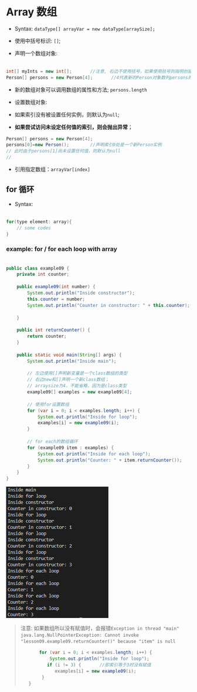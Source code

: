 # Array 数组

- Syntax:
  `dataType[] arrayVar = new dataType[arraySize];`


- 使用中括号标识: `[]`;

- 声明一个数组对象:

```java

int[] myInts = new int[];       //注意, 右边不使用括号，如果使用括号则指明创建一个对象，而非数列
Person[] persons = new Person[4];       //4代表新的Person对象数列persons的长度为4

```

- 新的数组对象可以调用数组的属性和方法; `persons.length`

- 设置数组对象:
- 如果索引没有被设置任何实例，则默认为`null`;
- **如果尝试访问未设定任何值的索引，则会抛出异常**；

```java
Person[] persons = new Person[4];
persons[0]=new Person();        //声明索引0处是一个新Person实例
// 此时由于persons[1]尚未设置任何值，则默认为null
//

```

- 引用指定数组：`arrayVar[index]`

## for 循环

- Syntax:

```java

for(type element: array){
    // some codes
}

```

### example: for / for each loop with array

```java

public class example09 {
    private int counter;

    public example09(int number) {
        System.out.println("Inside constructor");
        this.counter = number;
        System.out.println("Counter in constructor: " + this.counter);

    }

    public int returnCounter() {
        return counter;
    }

    public static void main(String[] args) {
        System.out.println("Inside main");

        // 左边使用[]声明新变量是一个class数组的类型
        // 右边new和[]声明一个新class数组；
        // arraysize为4，不能省略，因为是class类型
        example09[] examples = new example09[4];

        // 使用for设置数组
        for (var i = 0; i < examples.length; i++) {
            System.out.println("Inside for loop");
            examples[i] = new example09(i);
        }

        // for each的数组循环
        for (example09 item : examples) {
            System.out.println("Inside for each loop");
            System.out.println("Counter: " + item.returnCounter());
        }
    }
}
```

![实例图片](/note/pic/lesson09/lesson09_01.png)

> 注意:
> 如果数组所以没有赋值时，会报错`Exception in thread "main" java.lang.NullPointerException: Cannot invoke "lesson09.example09.returnCounter()" because "item" is null`
>
> ```java
>        for (var i = 0; i < examples.length; i++) {
>            System.out.println("Inside for loop");
>           if (i != 3) {       //即索引等于3时没有赋值
>              examples[i] = new example09(i);
>         }
>    }
>
> ```
